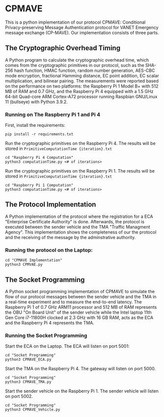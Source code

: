 # CPMAVE
This is a python implementation of our protocol CPMAVE: Conditional Privacy-preserving Message Authentication protocol for VANET Emergency message exchange (CP-MAVE). Our implementation consists of three parts.

## The Cryptographic Overhead Timing
A Python program to calculate the cryptographic overhead time, which comes from the cryptographic primitives in our protocol, such as the SHA-256 hash function, HMAC function, random number generation, AES-CBC mode encryption, fractional Hamming distance, EC point addition, EC scalar multiplication, and bilinear pairing. The measurements were reported based on the performance on two platforms: the Raspberry Pi 1 Model B+ with 512 MB of RAM and 0.7 GHz, and the Raspberry Pi 4 equipped with a 1.5 GHz 64-bit Quad-core ARM Cortex-A72 processor running Raspbian GNU/Linux 11 (bullseye) with Python 3.9.2.

### Running on The Raspberry Pi 1 and Pi 4
First, install the requirements:
```
pip install -r requirements.txt
```

Run the cryptographic primitives on the Raspberry Pi 4. The results will be stored in `PrimitiveComputationTime {iteration}.txt`

```
cd "Raspberry Pi 4 Computation"
python3 computationTime.py <# of iterations>
```

Run the cryptographic primitives on the Raspberry Pi 1. The results will be stored in `PrimitiveComputationTime {iteration}.txt`

```
cd "Raspberry Pi 1 Computation"
python3 computationTime.py <# of iterations>
```


## The Protocol Implementation
A Python implementation of the protocol where the registration for a ECA "Enterprise Certificate Authority" is done. Afterwards, the protocol is executed between the sender vehicle and the TMA "Traffic Managment Agency". This implementation shows the completeness of our the protocol and the receiving of the message by the adminstrative authority.

### Running the protocol on the Laptop:
```
cd "CPMAVE Implementation"
python3 CPMVAE.py
```

## The Socket Programming
A Python socket programming implementation of CPMAVE to simulate the flow of our protocol messages between the sender vehicle and the TMA in a real-time experiment and to measure the end-to-end latency. 
The Raspberry Pi $1$ of $0.7$ GHz ARM11 processor and $512$ MB of RAM represents the OBU "On Board Unit" of the sender vehicle while the Intel laptop 11th Gen Core i7-11800H clocked at 2.3 GHz with 16 GB RAM, acts as the ECA and the Raspberry Pi $4$ represents the TMA.
### Running the Socket Programming
Start the ECA on the Laptop. The ECA will listen on port 5001:
```
cd "Socket Programming"
python3 CPMAVE_ECA.py
```
Start the TMA on the Raspberry Pi 4. The gateway will listen on port 5000. 
```
cd "Socket Programming"
python3 CPMAVE_TMA.py
```

Start the sender vehicle on the Raspberry Pi 1. The sender vehicle will listen on port 5002.
```
cd "Socket Programming"
python3 CPMAVE_Vehicle.py
```
 
